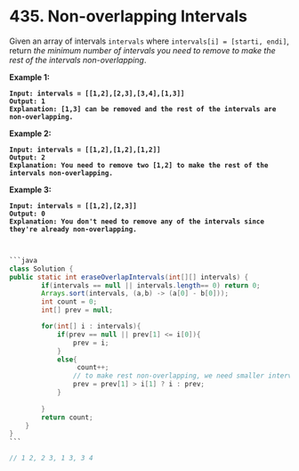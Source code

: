 # 435. Non-overlapping Intervals

Given an array of intervals `intervals` where `intervals[i] = [starti, endi]`, return _the minimum number of intervals you need to remove to make the rest of the intervals non-overlapping_.

&#x20;

**Example 1:**

<pre><code><strong>Input: intervals = [[1,2],[2,3],[3,4],[1,3]]
</strong><strong>Output: 1
</strong><strong>Explanation: [1,3] can be removed and the rest of the intervals are non-overlapping.
</strong></code></pre>

**Example 2:**

<pre><code><strong>Input: intervals = [[1,2],[1,2],[1,2]]
</strong><strong>Output: 2
</strong><strong>Explanation: You need to remove two [1,2] to make the rest of the intervals non-overlapping.
</strong></code></pre>

**Example 3:**

<pre><code><strong>Input: intervals = [[1,2],[2,3]]
</strong><strong>Output: 0
</strong><strong>Explanation: You don't need to remove any of the intervals since they're already non-overlapping.
</strong><strong>
</strong><strong>
</strong></code></pre>



````java
```java
class Solution {
public static int eraseOverlapIntervals(int[][] intervals) {
        if(intervals == null || intervals.length== 0) return 0;
        Arrays.sort(intervals, (a,b) -> (a[0] - b[0]));
        int count = 0;
        int[] prev = null;

        for(int[] i : intervals){
            if(prev == null || prev[1] <= i[0]){
                prev = i;
            }
            else{
                 count++;
                // to make rest non-overlapping, we need smaller interval
                prev = prev[1] > i[1] ? i : prev;
            }
                
        }
        return count;
    }
}
```

// 1 2, 2 3, 1 3, 3 4
````
